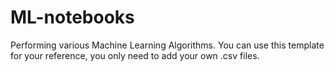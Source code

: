 # ML-notebooks
Performing various Machine Learning Algorithms. You can use this template for your reference, you only need to add your own .csv files. 
